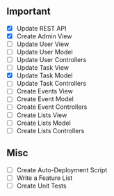 ## Important
- [x] Update REST API
- [x] Create Admin View
- [ ] Update User View
- [ ] Update User Model
- [ ] Update User Controllers
- [ ] Update Task View
- [x] Update Task Model
- [ ] Update Task Controllers
- [ ] Create Events View
- [ ] Create Event Model
- [ ] Create Event Controllers
- [ ] Create Lists View
- [ ] Create Lists Model
- [ ] Create Lists Controllers

## Misc
- [ ] Create Auto-Deployment Script
- [ ] Write a Feature List
- [ ] Create Unit Tests
